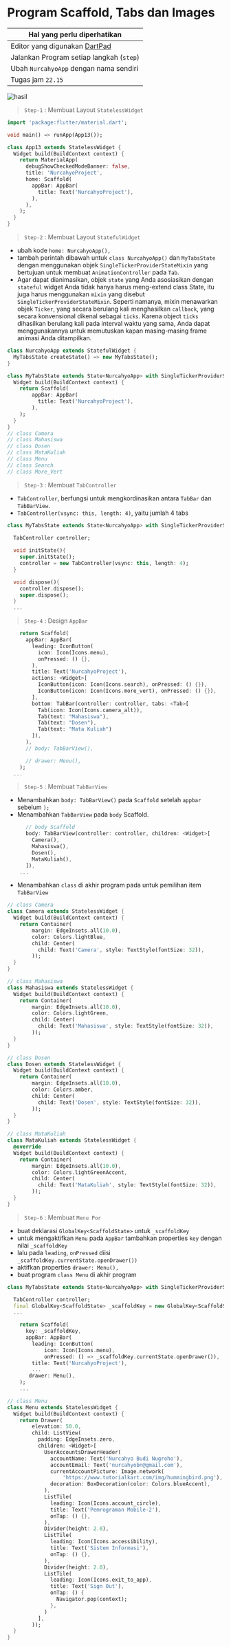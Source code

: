 # Program Scaffold, Tabs dan Images 

Hal yang perlu diperhatikan |
------------ |
Editor yang digunakan [DartPad](http://dartpad.dartlang.org) |
Jalankan Program setiap langkah (`step`) |
Ubah `NurcahyoApp` dengan nama sendiri |
Tugas jam `22.15` |

![hasil](/flutter-tabs.gif)

> `Step-1` : Membuat Layout `StatelessWidget`

```dart
import 'package:flutter/material.dart';

void main() => runApp(App13());

class App13 extends StatelessWidget {
  Widget build(BuildContext context) {
    return MaterialApp(
      debugShowCheckedModeBanner: false,
      title: 'NurcahyoProject',
      home: Scaffold(
        appBar: AppBar(
          title: Text('NurcahyoProject'),
        ),
      ),
    );
  }
}
```

> `Step-2` : Membuat Layout `StatefulWidget`

- ubah kode `home: NurcahyoApp(),`
- tambah perintah dibawah untuk `class NurcahyoApp()` dan `MyTabsState` dengan menggunakan objek `SingleTickerProviderStateMixin` yang bertujuan untuk membuat `AnimationController` pada `Tab`.
- Agar dapat dianimasikan, objek `state` yang Anda asosiasikan dengan `stateful` widget Anda tidak hanya harus meng-extend class State, itu juga harus menggunakan `mixin` yang disebut `SingleTickerProviderStateMixin`. Seperti namanya, mixin menawarkan objek `Ticker`, yang secara berulang kali menghasilkan `callback`, yang secara konvensional dikenal sebagai `ticks`. Karena object `ticks` dihasilkan berulang kali pada interval waktu yang sama, Anda dapat menggunakannya untuk memutuskan kapan masing-masing frame animasi Anda ditampilkan.
  
```dart
class NurcahyoApp extends StatefulWidget {
  MyTabsState createState() => new MyTabsState();
}

class MyTabsState extends State<NurcahyoApp> with SingleTickerProviderStateMixin {
  Widget build(BuildContext context) {
    return Scaffold(
        appBar: AppBar(
          title: Text('NurcahyoProject'),
        ),
    );
  }
}
// class Camera
// class Mahasiswa
// class Dosen
// class MataKuliah
// class Menu
// class Search
// class More_Vert
```

> `Step-3` :  Membuat `TabController`

- `TabController`, berfungsi untuk mengkordinasikan antara `TabBar` dan `TabBarView`.
- `TabController(vsync: this, length: 4)`, yaitu jumlah 4 tabs

```dart
class MyTabsState extends State<NurcahyoApp> with SingleTickerProviderStateMixin {
  
  TabController controller;

  void initState(){
    super.initState();
    controller = new TabController(vsync: this, length: 4);
  }

  void dispose(){
    controller.dispose();
    super.dispose();
  }
  ... 
```

> `Step-4` : Design `AppBar`

```dart
    return Scaffold(
      appBar: AppBar(
        leading: IconButton(
          icon: Icon(Icons.menu),
          onPressed: () {},
        ),
        title: Text('NurcahyoProject'),
        actions: <Widget>[
          IconButton(icon: Icon(Icons.search), onPressed: () {}),
          IconButton(icon: Icon(Icons.more_vert), onPressed: () {}),
        ],
        bottom: TabBar(controller: controller, tabs: <Tab>[
          Tab(icon: Icon(Icons.camera_alt)),
          Tab(text: "Mahasiswa"),
          Tab(text: "Dosen"),
          Tab(text: "Mata Kuliah")
        ]),
      ),
      // body: TabBarView(),

      // drawer: Menu(),
    );
  ...
```

> `Step-5` : Membuat  `TabBarView` 

- Menambahkan `body: TabBarView()` pada `Scaffold` setelah `appbar` sebelum `);`
- Menambahkan `TabBarView` pada `body` Scaffold.

```dart
      // body Scaffold
      body: TabBarView(controller: controller, children: <Widget>[
        Camera(),
        Mahasiswa(),
        Dosen(),
        MataKuliah(),
      ]),
    ...
```

- Menambahkan `class` di akhir program pada untuk pemilihan item `TabBarView`

```dart
// class Camera
class Camera extends StatelessWidget {
  Widget build(BuildContext context) {
    return Container(
        margin: EdgeInsets.all(10.0),
        color: Colors.lightBlue,
        child: Center(
          child: Text('Camera', style: TextStyle(fontSize: 32)),
        ));
  }
}

// class Mahasiswa
class Mahasiswa extends StatelessWidget {
  Widget build(BuildContext context) {
    return Container(
        margin: EdgeInsets.all(10.0),
        color: Colors.lightGreen,
        child: Center(
          child: Text('Mahasiswa', style: TextStyle(fontSize: 32)),
        ));
  }
}

// class Dosen
class Dosen extends StatelessWidget {
  Widget build(BuildContext context) {
    return Container(
        margin: EdgeInsets.all(10.0),
        color: Colors.amber,
        child: Center(
          child: Text('Dosen', style: TextStyle(fontSize: 32)),
        ));
  }
}

// class MataKuliah
class MataKuliah extends StatelessWidget {
  @override
  Widget build(BuildContext context) {
    return Container(
        margin: EdgeInsets.all(10.0),
        color: Colors.lightGreenAccent,
        child: Center(
          child: Text('MataKuliah', style: TextStyle(fontSize: 32)),
        ));
  }
}
```


> `Step-6` : Membuat  `Menu Por`

- buat deklarasi `GlobalKey<ScaffoldState>` untuk `_scaffoldKey`
- untuk mengaktifkan `Menu` pada `AppBar` tambahkan properties `key` dengan nilai `_scaffoldKey`
- lalu pada `leading`, `onPressed` diisi  `_scaffoldKey.currentState.openDrawer())` 
- aktifkan properties `drawer: Menu(),`
- buat program `class Menu` di akhir program

```dart
class MyTabsState extends State<NurcahyoApp> with SingleTickerProviderStateMixin {

  TabController controller;
  final GlobalKey<ScaffoldState> _scaffoldKey = new GlobalKey<ScaffoldState>();
  ...
```

```dart
    return Scaffold(
      key: _scaffoldKey,
      appBar: AppBar(
        leading: IconButton(
            icon: Icon(Icons.menu),
            onPressed: () => _scaffoldKey.currentState.openDrawer()),
        title: Text('NurcahyoProject'),
        ...
       drawer: Menu(),
    );
    ...
```

```dart
// class Menu
class Menu extends StatelessWidget {
  Widget build(BuildContext context) {
    return Drawer(
        elevation: 50.0,
        child: ListView(
          padding: EdgeInsets.zero,
          children: <Widget>[
            UserAccountsDrawerHeader(
              accountName: Text('Nurcahyo Budi Nugroho'),
              accountEmail: Text('nurcahyobn@gmail.com'),
              currentAccountPicture: Image.network(
                  'https://www.tutorialkart.com/img/hummingbird.png'),
              decoration: BoxDecoration(color: Colors.blueAccent),
            ),
            ListTile(
              leading: Icon(Icons.account_circle),
              title: Text('Pemrograman Mobile-2'),
              onTap: () {},
            ),
            Divider(height: 2.0),
            ListTile(
              leading: Icon(Icons.accessibility),
              title: Text('Sistem Informasi'),
              onTap: () {},
            ),
            Divider(height: 2.0),
            ListTile(
              leading: Icon(Icons.exit_to_app),
              title: Text('Sign Out'),
              onTap: () {
                Navigator.pop(context);
              },
            )
          ],
        ));
  }
}
```
